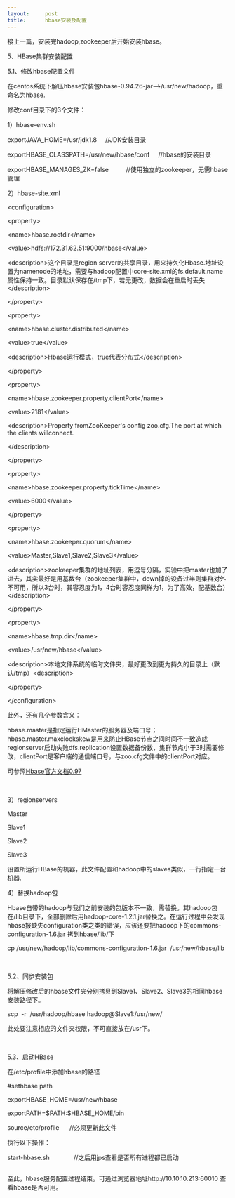 ```yaml
---
layout:     post
title:      hbase安装及配置
---
```

<div id="article_content" class="article_content clearfix csdn-tracking-statistics" data-pid="blog" data-mod="popu_307" data-dsm="post">
								            <link rel="stylesheet" href="https://csdnimg.cn/release/phoenix/template/css/ck_htmledit_views-f76675cdea.css">
						<div class="htmledit_views" id="content_views">
                
<p>接上一篇，安装完hadoop,zookeeper后开始安装hbase。</p>
<p>5、HBase集群安装配置</p>
<p>5.1、修改hbase配置文件</p>
<p>在centos系统下解压hbase安装包hbase-0.94.26-jar—&gt;/usr/new/hadoop，重命名为hbase.</p>
<p>修改conf目录下的3个文件：</p>
<p>1）hbase-env.sh</p>
<p>exportJAVA_HOME=/usr/jdk1.8     //JDK安装目录</p>
<p>exportHBASE_CLASSPATH=/usr/new/hbase/conf     //hbase的安装目录</p>
<p>exportHBASE_MANAGES_ZK=false          //使用独立的zookeeper，无需hbase管理</p>
<p>2）hbase-site.xml</p>
<p align="left"></p>
<p align="left">&lt;configuration&gt;</p>
<p align="left">&lt;property&gt;</p>
<p align="left">&lt;name&gt;hbase.rootdir&lt;/name&gt;</p>
<p align="left">&lt;value&gt;hdfs://172.31.62.51:9000/hbase&lt;/value&gt;</p>
<p align="left">&lt;description&gt;这个目录是region server的共享目录，用来持久化Hbase.地址设置为namenode的地址，需要与hadoop配置中core-site.xml的fs.default.name属性保持一致。目录默认保存在/tmp下，若无更改，数据会在重启时丢失&lt;/description&gt;</p>
<p align="left">&lt;/property&gt;</p>
<p align="left">&lt;property&gt;</p>
<p align="left">&lt;name&gt;hbase.cluster.distributed&lt;/name&gt;</p>
<p align="left">&lt;value&gt;true&lt;/value&gt;</p>
<p align="left">&lt;description&gt;Hbase运行模式，true代表分布式&lt;/description&gt;</p>
<p align="left">&lt;/property&gt;</p>
<p align="left">&lt;property&gt;</p>
<p align="left">&lt;name&gt;hbase.zookeeper.property.clientPort&lt;/name&gt;</p>
<p align="left">&lt;value&gt;2181&lt;/value&gt;</p>
<p align="left">&lt;description&gt;Property fromZooKeeper's config zoo.cfg.The port at which the clients willconnect.</p>
<p align="left">&lt;/description&gt;</p>
<p align="left">&lt;/property&gt;</p>
<p align="left">&lt;property&gt;</p>
<p align="left">&lt;name&gt;hbase.zookeeper.property.tickTime&lt;/name&gt;</p>
<p align="left">&lt;value&gt;6000&lt;/value&gt;</p>
<p align="left">&lt;/property&gt;</p>
<p align="left">&lt;property&gt;</p>
<p align="left">&lt;name&gt;hbase.zookeeper.quorum&lt;/name&gt;</p>
<p align="left">&lt;value&gt;Master,Slave1,Slave2,Slave3&lt;/value&gt;</p>
<p align="left">&lt;description&gt;zookeeper集群的地址列表，用逗号分隔，实验中把master也加了进去，其实最好是用基数台（zookeeper集群中，down掉的设备过半则集群对外不可用，所以3台时，其容忍度为1，4台时容忍度同样为1，为了高效，配基数台）&lt;/description&gt;</p>
<p align="left">&lt;/property&gt;</p>
<p align="left">&lt;property&gt;</p>
<p align="left">&lt;name&gt;hbase.tmp.dir&lt;/name&gt;</p>
<p align="left">&lt;value&gt;/usr/new/hbase&lt;/value&gt;    </p>
<p align="left">&lt;description&gt;本地文件系统的临时文件夹，最好更改到更为持久的目录上（默认/tmp）&lt;description&gt;</p>
<p align="left">&lt;/property&gt;</p>
<p align="left">&lt;/configuration&gt;</p>
<p align="left">此外，还有几个参数含义：</p>
<p>hbase.master是指定运行HMaster的服务器及端口号；hbase.master.maxclockskew是用来防止HBase节点之间时间不一致造成regionserver启动失败dfs.replication设置数据备份数，集群节点小于3时需要修改，clientPort是客户端的通信端口号，与zoo.cfg文件中的clientPort对应。</p>
<p>可参照<a href="http://abloz.com/hbase/book.html#config.files" rel="nofollow">Hbase官方文档0.97</a></p>
<p><br></p>
<p>3）regionservers</p>
<p>Master</p>
<p>Slave1</p>
<p>Slave2</p>
<p>Slave3</p>
<p>设置所运行HBase的机器，此文件配置和hadoop中的slaves类似，一行指定一台机器.</p>
<p>4）替换hadoop包</p>
<p>Hbase自带的hadoop与我们之前安装的包版本不一致，需替换。其hadoop包在/lib目录下，全部删除后用hadoop-core-1.2.1.jar替换之。在运行过程中会发现hbase报缺失configuration类之类的错误，应该还要把hadoop下的commons-configuration-1.6.jar 拷到hbase/lib/下</p>
<p>cp /usr/new/hadoop/lib/commons-configuration-1.6.jar  /usr/new/hbase/lib</p>
<p><br></p>
<p>5.2、同步安装包</p>
<p>将解压修改后的hbase文件夹分别拷贝到Slave1、Slave2、Slave3的相同hbase安装路径下。</p>
<p>scp  -r  /usr/hadoop/hbase hadoop@Slave1:/usr/new/</p>
<p>此处要注意相应的文件夹权限，不可直接放在/usr下。</p>
<p> </p>
<p>5.3、启动HBase</p>
<p>在/etc/profile中添加hbase的路径</p>
<p>#sethbase path</p>
<p>exportHBASE_HOME=/usr/new/hbase</p>
<p>exportPATH=$PATH:$HBASE_HOME/bin</p>
<p>source/etc/profile      //必须更新此文件</p>
<p>执行以下操作：</p>
<p>start-hbase.sh              //之后用jps查看是否所有进程都已启动</p>
<p><img src="https://img-blog.csdn.net/20150119232921444?watermark/2/text/aHR0cDovL2Jsb2cuY3Nkbi5uZXQvc2luYXRfMTcxNjE0ODc=/font/5a6L5L2T/fontsize/400/fill/I0JBQkFCMA==/dissolve/70/gravity/Center" alt=""><br></p>
<p>至此，hbase服务配置过程结束。可通过浏览器地址http://10.10.10.213:60010 查看hbase是否可用。</p>
<p><img src="https://img-blog.csdn.net/20150119232954563?watermark/2/text/aHR0cDovL2Jsb2cuY3Nkbi5uZXQvc2luYXRfMTcxNjE0ODc=/font/5a6L5L2T/fontsize/400/fill/I0JBQkFCMA==/dissolve/70/gravity/Center" alt=""><br></p>
            </div>
                </div>